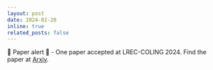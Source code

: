 ```yaml
---
layout: post
date: 2024-02-20
inline: true
related_posts: false
---
```


&#128226; Paper alert &#128276; - One paper accepted at LREC-COLING 2024. Find the paper at [Arxiv](https://arxiv.org/abs/2309.13173).